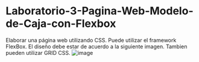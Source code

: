 # Laboratorio-3-Pagina-Web-Modelo-de-Caja-con-Flexbox

Elaborar una página web utilizando CSS. Puede utilizar el framework FlexBox. El diseño debe estar de acuerdo a la siguiente imagen. Tambien pueden utilizar GRID CSS.
![image](https://user-images.githubusercontent.com/101540339/182767263-011ae326-364d-4171-ad9d-7cbde39e3992.png)
